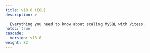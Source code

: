 ```yaml
---
title: v18.0 (EOL)
description: >
  
  Everything you need to know about scaling MySQL with Vitess.
notoc: true
cascade:
  version: v18.0
weight: 82
---
```

